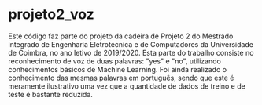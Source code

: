 # projeto2_voz

Este código faz parte do projeto da cadeira de Projeto 2 do Mestrado integrado de Engenharia Eletrotécnica e de Computadores da Universidade de Coimbra, no ano letivo de 2019/2020.  Esta parte do trabalho consiste no reconhecimento de voz de duas palavras: "yes" e "no", utilizando conhecimentos básicos de Machine Learning. Foi ainda realizado o conhecimento das mesmas palavras em português, sendo que este é meramente ilustrativo uma vez que a quantidade de dados de treino e de teste é bastante reduzida. 
